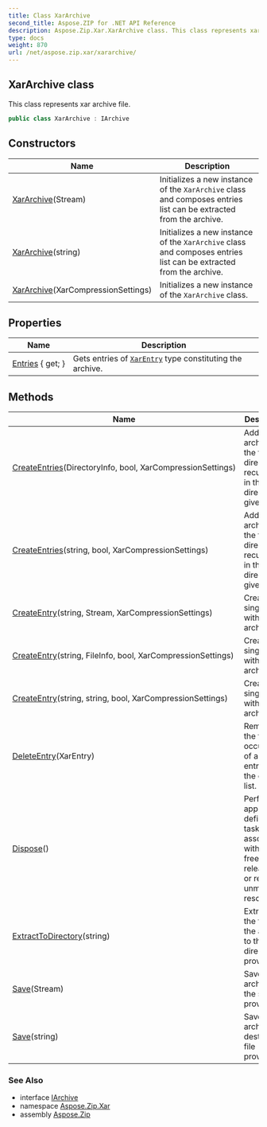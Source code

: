 ```yaml
---
title: Class XarArchive
second_title: Aspose.ZIP for .NET API Reference
description: Aspose.Zip.Xar.XarArchive class. This class represents xar archive file
type: docs
weight: 870
url: /net/aspose.zip.xar/xararchive/
---
```

## XarArchive class

This class represents xar archive file.

```csharp
public class XarArchive : IArchive
```

## Constructors

| Name | Description |
| --- | --- |
| [XarArchive](xararchive/#constructor_1)(Stream) | Initializes a new instance of the `XarArchive` class and composes entries list can be extracted from the archive. |
| [XarArchive](xararchive/#constructor_2)(string) | Initializes a new instance of the `XarArchive` class and composes entries list can be extracted from the archive. |
| [XarArchive](xararchive/#constructor)(XarCompressionSettings) | Initializes a new instance of the `XarArchive` class. |

## Properties

| Name | Description |
| --- | --- |
| [Entries](../../aspose.zip.xar/xararchive/entries/) { get; } | Gets entries of [`XarEntry`](../xarentry/) type constituting the archive. |

## Methods

| Name | Description |
| --- | --- |
| [CreateEntries](../../aspose.zip.xar/xararchive/createentries/#createentries)(DirectoryInfo, bool, XarCompressionSettings) | Adds to the archive all the files and directories recursively in the directory given. |
| [CreateEntries](../../aspose.zip.xar/xararchive/createentries/#createentries_1)(string, bool, XarCompressionSettings) | Adds to the archive all the files and directories recursively in the directory given. |
| [CreateEntry](../../aspose.zip.xar/xararchive/createentry/#createentry_1)(string, Stream, XarCompressionSettings) | Create single entry within the archive. |
| [CreateEntry](../../aspose.zip.xar/xararchive/createentry/#createentry)(string, FileInfo, bool, XarCompressionSettings) | Create single entry within the archive. |
| [CreateEntry](../../aspose.zip.xar/xararchive/createentry/#createentry_2)(string, string, bool, XarCompressionSettings) | Create single entry within the archive. |
| [DeleteEntry](../../aspose.zip.xar/xararchive/deleteentry/)(XarEntry) | Removes the first occurrence of a specific entry from the entries list. |
| [Dispose](../../aspose.zip.xar/xararchive/dispose/)() | Performs application-defined tasks associated with freeing, releasing, or resetting unmanaged resources. |
| [ExtractToDirectory](../../aspose.zip.xar/xararchive/extracttodirectory/)(string) | Extracts all the files in the archive to the directory provided. |
| [Save](../../aspose.zip.xar/xararchive/save/#save)(Stream) | Saves archive to the stream provided. |
| [Save](../../aspose.zip.xar/xararchive/save/#save_1)(string) | Saves archive to destination file provided. |

### See Also

* interface [IArchive](../../aspose.zip/iarchive/)
* namespace [Aspose.Zip.Xar](../../aspose.zip.xar/)
* assembly [Aspose.Zip](../../)


